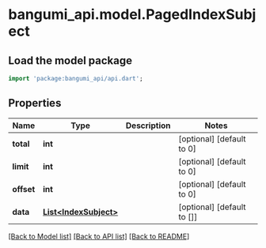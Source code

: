 # bangumi_api.model.PagedIndexSubject

## Load the model package
```dart
import 'package:bangumi_api/api.dart';
```

## Properties
Name | Type | Description | Notes
------------ | ------------- | ------------- | -------------
**total** | **int** |  | [optional] [default to 0]
**limit** | **int** |  | [optional] [default to 0]
**offset** | **int** |  | [optional] [default to 0]
**data** | [**List&lt;IndexSubject&gt;**](IndexSubject.md) |  | [optional] [default to []]

[[Back to Model list]](../README.md#documentation-for-models) [[Back to API list]](../README.md#documentation-for-api-endpoints) [[Back to README]](../README.md)


